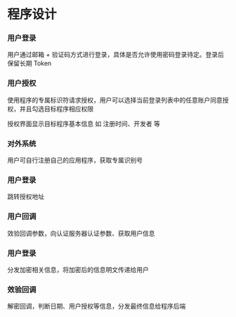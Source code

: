 # 程序设计

### 用户登录

用户通过邮箱 + 验证码方式进行登录，具体是否允许使用密码登录待定。登录后保留长期 Token

### 用户授权

使用程序的专属标识符请求授权，用户可以选择当前登录列表中的任意账户同意授权，并且勾选目标程序相应权限

授权界面显示目标程序基本信息 如 注册时间、开发者 等

### 对外系统

用户可自行注册自己的应用程序，获取专属识别号



### 用户登录

跳转授权地址

### 用户回调

效验回调参数，向认证服务器认证参数、获取用户信息



### 用户登录

分发加密相关信息，将加密后的信息明文传递给用户

### 效验回调

解密回调，判断日期、用户授权等信息，分发最终信息给程序后端